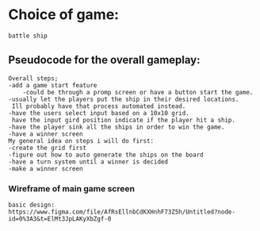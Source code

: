 # Choice of game:
    battle ship 
## Pseudocode for the overall gameplay:
    Overall steps;
    -add a game start feature 
        -could be through a promp screen or have a button start the game.
    -usually let the players put the ship in their desired locations. 
     Ill probably have that process automated instead.
    -have the users select input based on a 10x10 grid. 
     have the input gird position indicate if the player hit a ship.
    -have the player sink all the ships in order to win the game.
    -have a winner screen 
    My general idea on steps i will do first:
    -create the grid first 
    -figure out how to auto generate the ships on the board
    -have a turn system until a winner is decided 
    -make a winner screen
### Wireframe of main game screen 
    basic design:
    https://www.figma.com/file/AfRsEllnbCdKXHnhF73Z5h/Untitled?node-id=0%3A3&t=ElMt3JpLAKyXbZgf-0